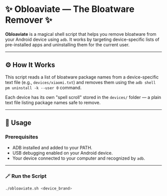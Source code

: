 # ✨ Obloaviate — The Bloatware Remover ✨

**Obloaviate** is a magical shell script that helps you remove bloatware from your Android device using `adb`. It works by targeting device-specific lists of pre-installed apps and uninstalling them for the current user.

---

## ⚙️ How It Works

This script reads a list of bloatware package names from a device-specific text file (e.g., `devices/xiaomi.txt`) and removes them using the `adb shell pm uninstall -k --user 0` command.

Each device has its own "spell scroll" stored in the `devices/` folder — a plain text file listing package names safe to remove.

---

## 🚀 Usage

### Prerequisites

- ADB installed and added to your PATH.
- USB debugging enabled on your Android device.
- Your device connected to your computer and recognized by `adb`.

---

### 🪄 Run the Script

```bash
./obloaviate.sh <device_brand>
